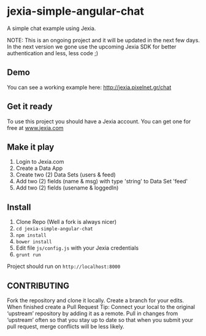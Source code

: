 # jexia-simple-angular-chat
A simple chat example using Jexia.

NOTE: This is an ongoing project and it will be updated in the next few days.
In the next version we gone use the upcoming Jexia SDK for better authentication and less, less code ;)

## Demo
You can see a working example here: http://jexia.pixelnet.gr/chat

## Get it ready
To use this project you should have a Jexia account. You can get one for free at www.jexia.com

## Make it play
1. Login to Jexia.com
2. Create a Data App
3. Create two (2) Data Sets (users & feed)
4. Add two (2) fields (name & msg) with type 'string' to Data Set 'feed'
5. Add two (2) fields (usename & loggedIn)

## Install
1. Clone Repo (Well a fork is always nicer)
2. ```cd jexia-simple-angular-chat```
3. ```npm install```
4. ```bower install```
5. Edit file ```js/config.js``` with your Jexia credentials
6. ```grunt run```

Project should run on ```http://localhost:8000```

## CONTRIBUTING

Fork the repository and clone it locally.
Create a branch for your edits.
When finished create a Pull Request
Tip: Connect your local to the original ‘upstream’ repository by adding it as a remote. Pull in changes from ‘upstream’ often so that you stay up to date so that when you submit your pull request, merge conflicts will be less likely.